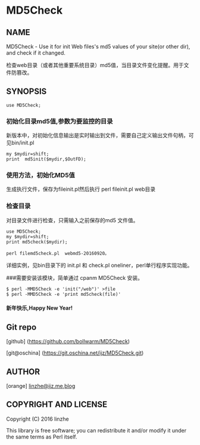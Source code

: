 # MD5Check

## NAME
 
MD5Check - Use it for init Web files's md5 values of your site(or other dir), and check if it changed.

检查web目录（或者其他重要系统目录）md5值，当目录文件变化提醒。用于文件防篡改。 
 
## SYNOPSIS
 
    use MD5Check;
 
### 初始化目录md5值,参数为要监控的目录 

新版本中，对初始化信息输出是实时输出到文件，需要自己定义输出文件句柄，可见bin/init.pl
 
    my $mydir=shift;
    print  md5init($mydir,$OutFD);


### 使用方法，初始化MD5值 

   生成执行文件，保存为fileinit.pl然后执行 perl fileinit.pl web目录

### 检查目录

   对目录文件进行检查，只需输入之前保存的md5 文件值。

    use MD5Check;
    my $mydir=shift; 
    print md5check($mydir);

    perl filemd5check.pl  webmd5-20160920。

  详细实例，见bin目录下的 init.pl 和 check.pl
  oneliner，perl单行程序实现功能。

###需要安装该模块，简单通过 cpanm MD5Check 安装。

    $ perl -MMD5Check -e 'init("/web")' >file
    $ perl -MMD5Check -e 'print md5check(file)'

#### 新年快乐,Happy New Year! 
     
## Git repo
 
[github] (https://github.com/bollwarm/MD5Check)

[git@oschina] (https://git.oschina.net/ijz/MD5Check.git)
 
##  AUTHOR
 
[orange] <linzhe@ijz.me>,[blog](http://ijz.me)
 
## COPYRIGHT AND LICENSE
 
Copyright (C) 2016 linzhe
 
This library is free software; you can redistribute it and/or modify
it under the same terms as Perl itself.
